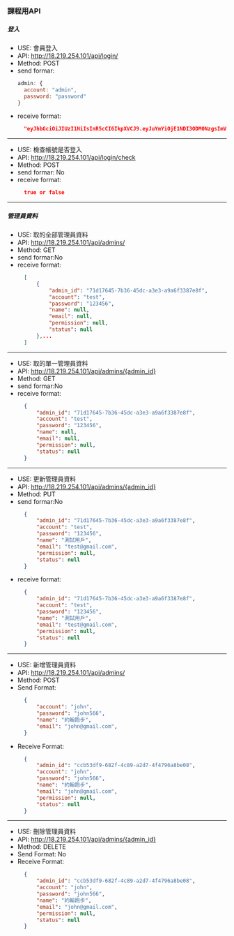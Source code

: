 ### 課程用API


##### 登入
- USE:  會員登入
- API:  http://18.219.254.101/api/login/
- Method: POST
- send formar:
  ```js
  admin: {
    account: "admin",
    password: "password"
  }
  ```
- receive format:
  ```json
    "eyJhbGciOiJIUzI1NiIsInR5cCI6IkpXVCJ9.eyJuYmYiOjE1NDI3ODM0NzgsImV4cCI6MTU0Mjc4MzUzOCwiaWF0IjoxNTQyNzgzNDc4LCJuYW1lIjoi566h55CG5ZOhIiwiZW1haWwiOiJhZG1pbkBtYWlsLmNvbSIsImFjY291bnQiOiJhZG1pbiJ9.m51_xiL6So5BZv7nYYjCNGGdYQh1fm7w5B5642qlrE0"
  ```
***
- USE:  檢查帳號是否登入
- API:  http://18.219.254.101/api/login/check
- Method: POST
- send formar: No
- receive format:
  ```json
    true or false
    ```
***
##### 管理員資料
- USE:  取的全部管理員資料
- API:  http://18.219.254.101/api/admins/
- Method: GET
- send formar:No
- receive format:
  ```json
    [
        {
            "admin_id": "71d17645-7b36-45dc-a3e3-a9a6f3387e8f",
            "account": "test",
            "password": "123456",
            "name": null,
            "email": null,
            "permission": null,
            "status": null
        },...
    ]
  ```
***
- USE:  取的單一管理員資料
- API:  http://18.219.254.101/api/admins/{admin_id}
- Method: GET
- send formar:No
- receive format:
  ```json
    {
        "admin_id": "71d17645-7b36-45dc-a3e3-a9a6f3387e8f",
        "account": "test",
        "password": "123456",
        "name": null,
        "email": null,
        "permission": null,
        "status": null
    }
  ```
***
- USE:  更新管理員資料
- API:  http://18.219.254.101/api/admins/{admin_id}
- Method: PUT
- send formar:No
  ```json
    {
        "admin_id": "71d17645-7b36-45dc-a3e3-a9a6f3387e8f",
        "account": "test",
        "password": "123456",
        "name": "測試用戶",
        "email": "test@gmail.com",
        "permission": null,
        "status": null
    }
  ```
- receive format:
  ```json
    {
        "admin_id": "71d17645-7b36-45dc-a3e3-a9a6f3387e8f",
        "account": "test",
        "password": "123456",
        "name": "測試用戶",
        "email": "test@gmail.com",
        "permission": null,
        "status": null
    }
  ```
***
- USE:  新增管理員資料
- API:  http://18.219.254.101/api/admins/
- Method: POST
- Send Format:
  ```json
    {
        "account": "john",
        "password": "john566",
        "name": "約翰跑步",
        "email": "john@gmail.com",
    }
  ```
- Receive Format:
  ```json
    {
        "admin_id": "ccb53df9-682f-4c89-a2d7-4f4796a8be08",
        "account": "john",
        "password": "john566",
        "name": "約翰跑步",
        "email": "john@gmail.com",
        "permission": null,
        "status": null
    }
  ```  
***
- USE:  刪除管理員資料
- API:  http://18.219.254.101/api/admins/{admin_id}
- Method: DELETE
- Send Format: No
- Receive Format:
  ```json
    {
        "admin_id": "ccb53df9-682f-4c89-a2d7-4f4796a8be08",
        "account": "john",
        "password": "john566",
        "name": "約翰跑步",
        "email": "john@gmail.com",
        "permission": null,
        "status": null
    }
  ```  
